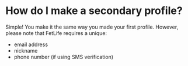 # How do I make a secondary profile?

Simple! You make it the same way you made your first profile. However, please note that FetLife requires a unique:

- email address
- nickname
- phone number (if using SMS verification)
